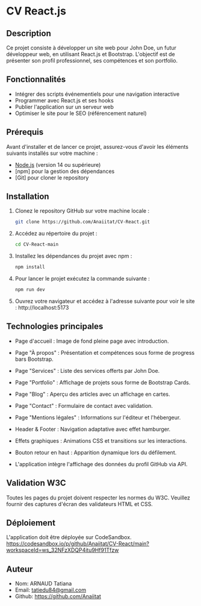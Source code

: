 # CV React.js


## Description 
Ce projet consiste à développer un site web pour John Doe, un futur développeur web, en utilisant React.js et Bootstrap. L'objectif est de présenter son profil professionnel, ses compétences et son portfolio.


## Fonctionnalités
- Intégrer des scripts événementiels pour une navigation interactive
- Programmer avec React.js et ses hooks
- Publier l'application sur un serveur web
- Optimiser le site pour le SEO (référencement naturel)

## Prérequis
Avant d'installer et de lancer ce projet, assurez-vous d'avoir les éléments suivants installés sur votre machine :
- [Node.js](https://nodejs.org/en/download/) (version 14 ou supérieure)
- [npm] pour la gestion des dépendances
- [Git] pour cloner le repository


## Installation
1. Clonez le repository GitHub sur votre machine locale :
   ```bash
   git clone https://github.com/Anaiitat/CV-React.git

2. Accédez au répertoire du projet :
    ```bash
    cd CV-React-main

3. Installez les dépendances du projet avec npm :
    ```bash
    npm install

4. Pour lancer le projet exécutez la commande suivante :
    ```bash
    npm run dev

5. Ouvrez votre navigateur et accédez à l'adresse suivante pour voir le site :
    http://localhost:5173


## Technologies principales

* Page d'accueil : Image de fond pleine page avec introduction.

* Page "À propos" : Présentation et compétences sous forme de progress bars Bootstrap.

* Page "Services" : Liste des services offerts par John Doe.

* Page "Portfolio" : Affichage de projets sous forme de Bootstrap Cards.

* Page "Blog" : Aperçu des articles avec un affichage en cartes.

* Page "Contact" : Formulaire de contact avec validation.

* Page "Mentions légales" : Informations sur l'éditeur et l'hébergeur.

* Header & Footer : Navigation adaptative avec effet hamburger.

* Effets graphiques : Animations CSS et transitions sur les interactions.

* Bouton retour en haut : Apparition dynamique lors du défilement.

* L'application intègre l'affichage des données du profil GitHub via API.

## Validation W3C

Toutes les pages du projet doivent respecter les normes du W3C. Veuillez fournir des captures d'écran des validateurs HTML et CSS.


## Déploiement

L'application doit être déployée sur CodeSandbox.
https://codesandbox.io/p/github/Anaiitat/CV-React/main?workspaceId=ws_32NFzXDQP4itu9Hf91Tfzw

## Auteur

* Nom: ARNAUD Tatiana
* Email: tatiedu84@gmail.com
* Github: https://github.com/Anaiitat
